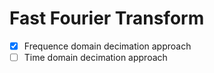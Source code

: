 # Fast Fourier Transform

- [x] Frequence domain decimation approach
- [ ] Time domain decimation approach